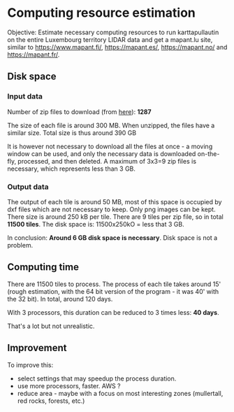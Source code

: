 # Computing resource estimation

Objective: Estimate necessary computing resources to run karttapullautin on the entire Luxembourg territory LIDAR data and get a mapant.lu site, similar to https://www.mapant.fi/, https://mapant.es/, https://mapant.no/ and https://mapant.fr/.

## Disk space

### Input data

Number of zip files to download (from [here](https://map.geoportail.lu/theme/main?version=3&zoom=10&X=721195&Y=6400425&lang=en&layers=1788&opacities=0.75&bgLayer=orthogr_2013_global&crosshair=false&rotation=0&time=)): **1287**

The size of each file is around 300 MB. When unzipped, the files have a similar size. Total size is thus around 390 GB

It is however not necessary to download all the files at once - a moving window can be used, and only the necessary data is downloaded on-the-fly, processed, and then deleted. A maximum of 3x3=9 zip files is necessary, which represents less than 3 GB.

### Output data

The output of each tile is around 50 MB, most of this space is occupied by dxf files which are not necessary to keep. Only png images can be kept. There size is around 250 kB per tile. There are 9 tiles per zip file, so in total **11500 tiles**. The disk space is: 11500x250kO = less that 3 GB.

In conclusion: **Around 6 GB disk space is necessary**. Disk space is not a problem.

## Computing time

There are 11500 tiles to process. The process of each tile takes around 15' (rough estimation, with the 64 bit version of the program - it was 40' with the 32 bit). In total, around 120 days.

With 3 processors, this duration can be reduced to 3 times less: **40 days**.

That's a lot but not unrealistic.

## Improvement

To improve this:
- select settings that may speedup the process duration.
- use more processors, faster. AWS ?
- reduce area - maybe with a focus on most interesting zones (mullertall, red rocks, forests, etc.)

